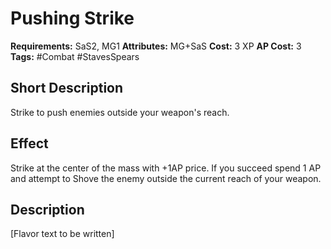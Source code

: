 # Pushing Strike

**Requirements:** SaS2, MG1
**Attributes:** MG+SaS
**Cost:** 3 XP
**AP Cost:** 3
**Tags:** #Combat #StavesSpears

## Short Description
Strike to push enemies outside your weapon's reach.

## Effect
Strike at the center of the mass with +1AP price. If you succeed spend 1 AP and attempt to Shove the enemy outside the current reach of your weapon.

## Description
[Flavor text to be written]